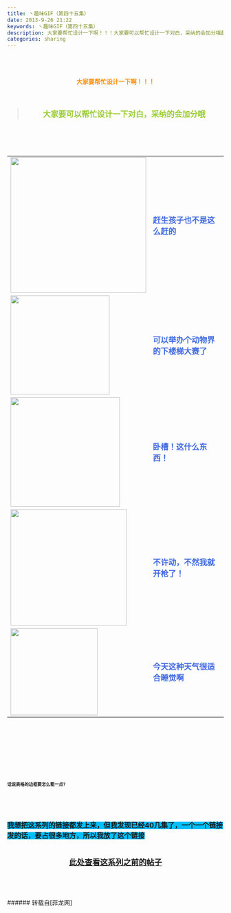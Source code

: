 ```yaml
---
title: 丶趣味GIF（第四十五集）
date: 2013-9-26 21:22
keywords: 丶趣味GIF（第四十五集）
description: 大家要帮忙设计一下啊！！！大家要可以帮忙设计一下对白，采纳的会加分哦赶生孩子也不是这么赶的可以举办个动物界的下楼梯大赛了卧槽！这什么东西！不许动，不然我就开枪了！今天这种天气很适合睡觉啊话说表格的边框要怎么粗一点?我想把这系列的链接都发上来，但我发现已经40几集了，一个一个链接发的话，要占很多地方，所以我放了这个链接此处查看这系列之前的帖子
categories: sharing
---
```

<td class="t_f" id="postmessage_54592">

<br/>
<br/>
<div align="center"><strong><font color="#ff8c00"><br/>
</font></strong></div><div align="center"><strong><font color="#ff8c00">大家要帮忙设计一下啊！！！</font></strong></div><br/>
<strong><font size="4"><br/>
</font></strong><div align="center"><div class="quote"><blockquote><strong><font size="4"><font color="#9acd32">大家要可以帮忙设计一下对白，采纳的会加分哦</font></font></strong><img alt="" border="0" onclick="" onmouseover="" smilieid="98" src="static/image/smiley/qiubilong/14.gif"/></blockquote></div><br/>
<strong><font size="4"><br/>
</font></strong><br/>
<table cellspacing="0" class="t_table"><tr><td>

<img aid="21588" class="zoom" data-cf-modified-0a35613e56fcbc85f460e5e4-="" file="data/attachment/forum/201309/26/124354lkf3vjzfsj0zd8w8.gif" id="aimg_21588" inpost="1" onclick="" onmouseover="" src="http://www.flw.ph/data/attachment/forum/201309/26/124354lkf3vjzfsj0zd8w8.gif" width="315" zoomfile="data/attachment/forum/201309/26/124354lkf3vjzfsj0zd8w8.gif"/>


</td><td><font size="4"><font color="#4169e1"><strong>赶生孩子也不是这么赶的</strong></font></font><img alt="" border="0" onclick="" onmouseover="" smilieid="249" src="static/image/smiley/Xiongmao/24.gif"/></td></tr><tr><td>

<img aid="21584" class="zoom" data-cf-modified-0a35613e56fcbc85f460e5e4-="" file="data/attachment/forum/201309/26/124305o6iryqtpup7illk6.gif" id="aimg_21584" inpost="1" onclick="" onmouseover="" src="http://www.flw.ph/data/attachment/forum/201309/26/124305o6iryqtpup7illk6.gif" width="230" zoomfile="data/attachment/forum/201309/26/124305o6iryqtpup7illk6.gif"/>


</td><td><font size="4"><font color="#4169e1"><strong>可以举办个动物界的下楼梯大赛了</strong></font></font><img alt="" border="0" onclick="" onmouseover="" smilieid="249" src="static/image/smiley/Xiongmao/24.gif"/></td></tr><tr><td>

<img aid="21586" class="zoom" data-cf-modified-0a35613e56fcbc85f460e5e4-="" file="data/attachment/forum/201309/26/124325uqprrpflq2npqqa9.gif" id="aimg_21586" inpost="1" onclick="" onmouseover="" src="http://www.flw.ph/data/attachment/forum/201309/26/124325uqprrpflq2npqqa9.gif" width="254" zoomfile="data/attachment/forum/201309/26/124325uqprrpflq2npqqa9.gif"/>


</td><td><font size="4"><font color="#4169e1"><strong>卧槽！这什么东西！</strong></font></font><img alt="" border="0" onclick="" onmouseover="" smilieid="249" src="static/image/smiley/Xiongmao/24.gif"/></td></tr><tr><td>

<img aid="21587" class="zoom" data-cf-modified-0a35613e56fcbc85f460e5e4-="" file="data/attachment/forum/201309/26/124345h4gh7kignckcgc7w.gif" id="aimg_21587" inpost="1" onclick="" onmouseover="" src="http://www.flw.ph/data/attachment/forum/201309/26/124345h4gh7kignckcgc7w.gif" width="270" zoomfile="data/attachment/forum/201309/26/124345h4gh7kignckcgc7w.gif"/>


</td><td><font size="4"><font color="#4169e1"><strong>不许动，不然我就开枪了！</strong></font></font></td></tr><tr><td>

<img aid="21585" class="zoom" data-cf-modified-0a35613e56fcbc85f460e5e4-="" file="data/attachment/forum/201309/26/124316cmnzrgomgeqny6nr.gif" id="aimg_21585" inpost="1" onclick="" onmouseover="" src="http://www.flw.ph/data/attachment/forum/201309/26/124316cmnzrgomgeqny6nr.gif" width="202" zoomfile="data/attachment/forum/201309/26/124316cmnzrgomgeqny6nr.gif"/>


</td><td><font size="4"><font color="#4169e1"><strong>今天这种天气很适合睡觉啊</strong></font></font><img alt="" border="0" onclick="" onmouseover="" smilieid="249" src="static/image/smiley/Xiongmao/24.gif"/><br/>
</td></tr></table></div><strong><font size="4"><strong><font size="4"><br/>
</font></strong></font><br/>
<br/>
<div align="center"><font size="4"><img alt="" border="0" onclick="" onmouseover="" smilieid="249" src="static/image/smiley/Xiongmao/24.gif"/></font></div><font size="4"><strong><font size="4"><br/>
</font></strong></font><br/>
<font size="4"><strong><font size="4"><br/>
</font></strong></font><br/>
<font size="1">话说表格的边框要怎么粗一点?</font></strong><img alt="" border="0" onclick="" onmouseover="" smilieid="249" src="static/image/smiley/Xiongmao/24.gif"/><strong><font size="1"><br/>
</font></strong><br/>
<strong><font size="1"><br/>
</font></strong><br/>
<strong><font size="1"><br/>
</font></strong><br/>
<strong><font style="background-color:rgb(0, 191, 255)"><font size="3">我想把这系列的链接都发上来，但我发现已经40几集了，一个一个链接发的话，要占很多地方，所以我放了这个链接</font></font></strong><strong><font style="background-color:rgb(0, 191, 255)"><font size="3"><br/>
</font></font></strong><br/>
<strong><font style="background-color:rgb(0, 191, 255)"><font size="3"><br/>
<div align="center"><img alt="" border="0" onclick="" onmouseover="" smilieid="249" src="static/image/smiley/Xiongmao/24.gif"/><font size="4"><font color="#ff0000"><strong><a href="http://www.flw.ph/home.php?mod=space&amp;uid=41&amp;do=thread&amp;view=me&amp;from=space" target="_blank">此处查看这系列之前的帖子</a></strong></font></font><img alt="" border="0" onclick="" onmouseover="" smilieid="249" src="static/image/smiley/Xiongmao/24.gif"/></div><br/>
</font></font></strong><br/>
<br/>
<br/>
</td>
###### 转载自[菲龙网]